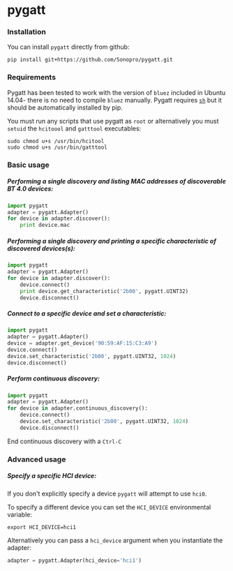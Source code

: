 # pygatt

### Installation

You can install `pygatt` directly from github:

```
pip install git+https://github.com/Sonopro/pygatt.git
```

### Requirements

Pygatt has been tested to work with the version of `bluez` included in Ubuntu 14.04- there is no need to compile `bluez` manually.  Pygatt requires [`sh`](https://github.com/amoffat/sh) but it should be automatically installed by pip.

You must run any scripts that use pygatt as `root` or alternatively you must `setuid` the `hcitoool` and `gatttool` executables:
```
sudo chmod u+s /usr/bin/hcitool
sudo chmod u+s /usr/bin/gatttool
```

### Basic usage

##### Performing a single discovery and listing MAC addresses of discoverable BT 4.0 devices:

```python
import pygatt
adapter = pygatt.Adapter()
for device in adapter.discover():
    print device.mac
```

##### Performing a single discovery and printing a specific characteristic of discovered devices(s):

```python
import pygatt
adapter = pygatt.Adapter()
for device in adapter.discover():
    device.connect()
    print device.get_characteristic('2b00', pygatt.UINT32)
    device.disconnect()
```

##### Connect to a specific device and set a characteristic:
```python
import pygatt
adapter = pygatt.Adapter()
device = adapter.get_device('90:59:AF:15:C3:A9')
device.connect()
device.set_characteristic('2b00', pygatt.UINT32, 1024)
device.disconnect()
```

##### Perform continuous discovery:
```python
import pygatt
adapter = pygatt.Adapter()
for device in adapter.continuous_discovery():
    device.connect()
    device.set_characteristic('2b00', pygatt.UINT32, 1024)
    device.disconnect()
```

End continuous discovery with a `Ctrl-C`


### Advanced usage

##### Specify a specific HCI device:

If you don't explicitly specify a device `pygatt` will attempt to use `hci0`.

To specify a different device you can set the `HCI_DEVICE` environmental variable:

```
export HCI_DEVICE=hci1
```

Alternatively you can pass a `hci_device` argument when you instantiate the adapter:

```python
adapter = pygatt.Adapter(hci_device='hci1')
```